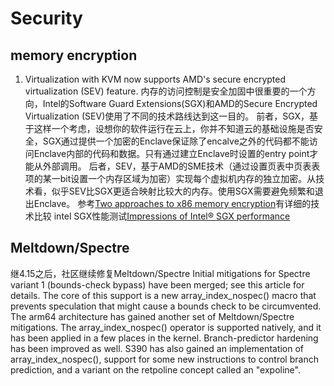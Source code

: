 


Security
========
memory encryption
-----------------
1.  Virtualization with KVM now supports AMD's secure encrypted virtualization (SEV) feature.
    内存的访问控制是安全加固中很重要的一个方向，Intel的Software Guard Extensions(SGX)和AMD的Secure Encrypted Virtualization (SEV)使用了不同的技术路线达到这一目的。
    前者，SGX，基于这样一个考虑，设想你的软件运行在云上，你并不知道云的基础设施是否安全，SGX通过提供一个加密的Enclave保证除了encalve之外的代码都不能访问Enclave内部的代码和数据。只有通过建立Enclave时设置的entry point才能从外部调用。
    后者，SEV，基于AMD的SME技术（通过设置页表中页表表项的某一bit设置一个内存区域为加密）实现每个虚拟机内存的独立加密。从技术看，似乎SEV比SGX更适合映射比较大的内存。使用SGX需要避免频繁和退出Enclave。
    参考[Two approaches to x86 memory encryption](https://lwn.net/Articles/686808)有详细的技术比较
    intel SGX性能测试[Impressions of Intel® SGX performance](https://medium.com/@danny_harnik/impressions-of-intel-sgx-performance-22442093595a)


Meltdown/Spectre
----------------
继4.15之后，社区继续修复Meltdown/Spectre
Initial mitigations for Spectre variant 1 (bounds-check bypass) have been merged; see this article for details. The core of this support is a new array_index_nospec() macro that prevents speculation that might cause a bounds check to be circumvented.
The arm64 architecture has gained another set of Meltdown/Spectre mitigations.  The array_index_nospec() operator is supported natively, and it has been applied in a few places in the kernel. Branch-predictor hardening has been improved as well.
S390 has also gained an implementation of array_index_nospec(), support for some new instructions to control branch prediction, and a variant on the retpoline concept called an "expoline".
